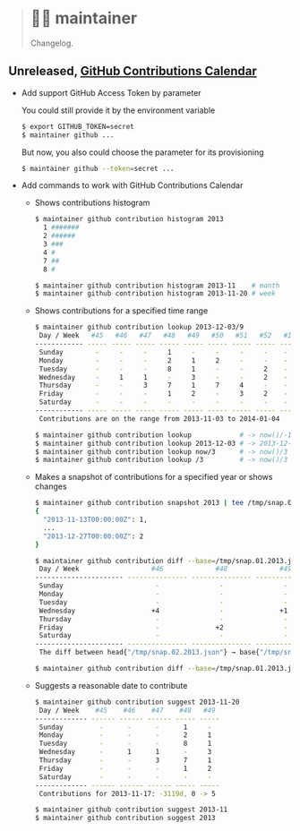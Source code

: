 > # 👨‍🔧 maintainer
>
> Changelog.

## Unreleased, [GitHub Contributions Calendar][calendar]

- Add support GitHub Access Token by parameter

  You could still provide it by the environment variable

  ```bash
  $ export GITHUB_TOKEN=secret
  $ maintainer github ...
  ```

  But now, you also could choose the parameter for its provisioning

  ```bash
  $ maintainer github --token=secret ...
  ```

- Add commands to work with GitHub Contributions Calendar

  * Shows contributions histogram

    ```bash
    $ maintainer github contribution histogram 2013
      1 #######
      2 ######
      3 ###
      4 #
      7 ##
      8 #

    $ maintainer github contribution histogram 2013-11    # month
    $ maintainer github contribution histogram 2013-11-20 # week
    ```

  * Shows contributions for a specified time range

    ```bash
    $ maintainer github contribution lookup 2013-12-03/9
     Day / Week   #45   #46   #47   #48   #49   #50   #51   #52   #1
    ------------ ----- ----- ----- ----- ----- ----- ----- ----- ----
     Sunday        -     -     -     1     -     -     -     -    -
     Monday        -     -     -     2     1     2     -     -    -
     Tuesday       -     -     -     8     1     -     -     2    -
     Wednesday     -     1     1     -     3     -     -     2    -
     Thursday      -     -     3     7     1     7     4     -    -
     Friday        -     -     -     1     2     -     3     2    -
     Saturday      -     -     -     -     -     -     -     -    -
    ------------ ----- ----- ----- ----- ----- ----- ----- ----- ----
     Contributions are on the range from 2013-11-03 to 2014-01-04

    $ maintainer github contribution lookup            # -> now()/-1
    $ maintainer github contribution lookup 2013-12-03 # -> 2013-12-03/-1
    $ maintainer github contribution lookup now/3      # -> now()/3 == now()/-1
    $ maintainer github contribution lookup /3         # -> now()/3 == now()/-1
    ```

  * Makes a snapshot of contributions for a specified year or shows changes

    ```bash
    $ maintainer github contribution snapshot 2013 | tee /tmp/snap.01.2013.json | jq
    {
      "2013-11-13T00:00:00Z": 1,
      ...
      "2013-12-27T00:00:00Z": 2
    }

    $ maintainer github contribution diff --base=/tmp/snap.01.2013.json 2013
     Day / Week                  #46             #48             #49           #50
    ---------------------- --------------- --------------- --------------- -----------
     Sunday                       -               -               -             -
     Monday                       -               -               -             -
     Tuesday                      -               -               -             -
     Wednesday                   +4               -              +1             -
     Thursday                     -               -               -            +1
     Friday                       -              +2               -             -
     Saturday                     -               -               -             -
    ---------------------- --------------- --------------- --------------- -----------
     The diff between head{"/tmp/snap.02.2013.json"} → base{"/tmp/snap.01.2013.json"}

    $ maintainer github contribution diff --base=/tmp/snap.01.2013.json --head=/tmp/snap.02.2013.json
    ```

  * Suggests a reasonable date to contribute

    ```bash
    $ maintainer github contribution suggest 2013-11-20
     Day / Week    #45    #46    #47    #48   #49
    ------------- ------ ------ ------ ----- -----
     Sunday         -      -      -      1     -
     Monday         -      -      -      2     1
     Tuesday        -      -      -      8     1
     Wednesday      -      1      1      -     3
     Thursday       -      -      3      7     1
     Friday         -      -      -      1     2
     Saturday       -      -      -      -     -
    ------------- ------ ------ ------ ----- -----
     Contributions for 2013-11-17: -3119d, 0 -> 5

    $ maintainer github contribution suggest 2013-11
    $ maintainer github contribution suggest 2013
    ```

[calendar]: https://docs.github.com/en/account-and-profile/setting-up-and-managing-your-github-profile/managing-contribution-graphs-on-your-profile/viewing-contributions-on-your-profile#contributions-calendar
